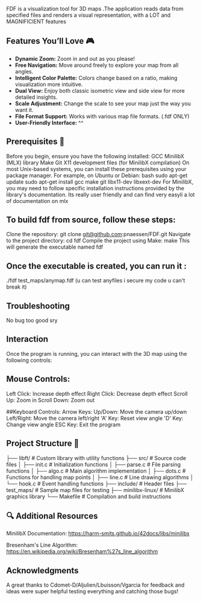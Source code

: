 FDF is a visualization tool for 3D maps .The application reads data from specified files and renders a visual representation, with a LOT and MAGNIFICIENT features


## Features You’ll Love 🎮

- **Dynamic Zoom:** Zoom in and out as you please!
- **Free Navigation:** Move around freely to explore your map from all angles.
- **Intelligent Color Palette:** Colors change based on a ratio, making visualization more intuitive.
- **Dual View:** Enjoy both classic isometric view and side view for more detailed insights.
- **Scale Adjustment:** Change the scale to see your map just the way you want it.
- **File Format Support:** Works with various map file formats. (.fdf ONLY)
- **User-Friendly Interface:** ^^

## Prerequisites 🔧 
Before you begin, ensure you have the following installed:
GCC 
MinilibX (MLX) library
Make
Git
X11 development files (for MinilibX compilation)
On most Unix-based systems, you can install these prerequisites using your package manager. For example, on Ubuntu or Debian:
bash
sudo apt-get update
sudo apt-get install gcc make git libx11-dev libxext-dev
For MinilibX, you may need to follow specific installation instructions provided by the library's documentation. Its really user friendly and can find very easyli a lot of documentation on mlx 

## To build fdf from source, follow these steps:
Clone the repository:
git clone git@github.com:pnaessen/FDF.git
Navigate to the project directory:
cd fdf
Compile the project using Make:
make
This will generate the executable named fdf

## Once the executable is created, you can run it :
./fdf test_maps/anymap.fdf
(u can test anyfiles i secure my code u can't break it)

## Troubleshooting
No bug too good sry

## Interaction
Once the program is running, you can interact with the 3D map using the following controls:

## Mouse Controls:
Left Click: Increase depth effect
Right Click: Decrease depth effect
Scroll Up: Zoom in
Scroll Down: Zoom out 

##Keyboard Controls:
Arrow Keys:
Up/Down: Move the camera up/down
Left/Right: Move the camera left/right
'A' Key: Reset view angle
'D' Key: Change view angle
ESC Key: Exit the program

## Project Structure 📁 
├── libft/          # Custom library with utility functions
├── src/            # Source code files
│   ├── init.c      # Initialization functions
│   ├── parse.c     # File parsing functions
│   ├── algo.c      # Main algorithm implementation
│   ├── dots.c      # Functions for handling map points
│   ├── line.c      # Line drawing algorithms
│   └── hook.c      # Event handling functions
├── include/        # Header files
├── test_maps/      # Sample map files for testing
├── minilibx-linux/ # MinilibX graphics library
└── Makefile        # Compilation and build instructions

## 🔍 Additional Resources
MinilibX Documentation: 
https://harm-smits.github.io/42docs/libs/minilibx 

Bresenham's Line Algorithm:
https://en.wikipedia.org/wiki/Bresenham%27s_line_algorithm

## Acknowledgments

A great thanks to Cdomet-D/Aljulien/Lbuisson/Vgarcia for feedback and ideas were super helpful testing everything and catching those bugs!




